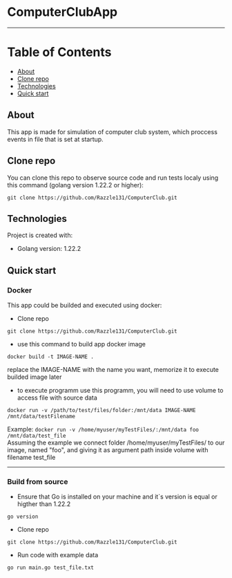 # ComputerClubApp
______
# Table of Contents
* [About](#about)
* [Clone repo](#clone-repo)
* [Technologies](#technologies)
* [Quick start](#quick-start)

## About
This app is made for simulation of computer club system, which proccess events in file that is set at startup.

## Clone repo
You can clone this repo to observe source code and run tests localy using this command (golang version 1.22.2 or higher):
```
git clone https://github.com/Razzle131/ComputerClub.git
```

## Technologies
Project is created with:
* Golang version: 1.22.2

## Quick start
### Docker
This app could be builded and executed using docker:
* Clone repo
```
git clone https://github.com/Razzle131/ComputerClub.git
```
* use this command to build app docker image  
```
docker build -t IMAGE-NAME .
```
replace the IMAGE-NAME with the name you want, memorize it to execute builded image later

* to execute programm use this programm, you will need to use volume to access file with source data
```
docker run -v /path/to/test/files/folder:/mnt/data IMAGE-NAME /mnt/data/testFilename
```
Example: `docker run -v /home/myuser/myTestFiles/:/mnt/data foo /mnt/data/test_file`  
Assuming the example we connect folder /home/myuser/myTestFiles/ to our image, named "foo", and giving it as argument path inside volume with filename test_file  
______
### Build from source
* Ensure that Go is installed on your machine and it`s version is equal or higther than 1.22.2
```
go version
```
* Clone repo
```
git clone https://github.com/Razzle131/ComputerClub.git
```
* Run code with example data
```
go run main.go test_file.txt
```
